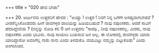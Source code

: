 +++
title = "020 ಹೇವ ಬೇಡಾ"

+++
20. ಅರ್ಜುನನು ಉತ್ತರನಿಗೆ ಹೇಳಿದ : "ಅಯ್ಯಾ ! ಉತ್ತರ ! ನಿನಗೆ ನಿನ್ನ ಬಗೆಗೇ ಅಸಹ್ಯವಾಗಬೇಡವೆ ? ವೀರರೆನ್ನಿಸಿಕೊಂಡವರು ಹೀಗೆ ಜೀವಗಳ್ಳರ ದಾರಿಯನ್ನು ಹಿಡಿಯಬಹುದೆ ? ನಾವು ನಪುಂಸಕರು. ಆದರೆ ಸಾವಿಗೆ ಹೆದರಿದ್ದೇವೆಯೆ ? (ನನ್ನನ್ನು ನೋಡಿ ಕಲಿ !) ಆಗ ಉತ್ತರನು "ಸಾರಥಿ , ನೀವು ನಪುಂಸಕರಲ್ಲ. ವೀರರು, ನಾವು ನಪುಂಸಕರು ಎಂದು ಭಾವಿಸು. ನಾವು ಸಾಯಲು ಬಯಸುವ ಜನ ಅಲ್ಲ. ಈ ಲೋಕದಲ್ಲಿ ಜೀವಗಳ್ಳರು ಯಾರು ಯಾರಿದ್ದಾರೋ ಅವರಿಗೆಲ್ಲ ಗುರು ನಾನು ಎಂದು ತಿಳಿದುಕೊ. ದಯವಿಟ್ಟು ನಮ್ಮನ್ನು ಬಿಟ್ಟುಕೊಡು" ಎಂದು ಅಂಗಲಾಚಿದ.